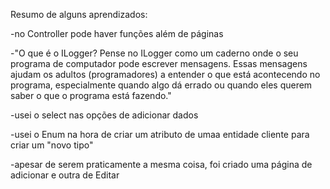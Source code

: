 Resumo de alguns aprendizados:


-no Controller pode haver funções além de páginas

-"O que é o ILogger?
Pense no ILogger como um caderno onde o seu programa de computador pode escrever mensagens. Essas mensagens ajudam os 
adultos (programadores) a entender o que está acontecendo no programa, especialmente quando algo dá errado ou quando 
eles querem saber o que o programa está fazendo."

-usei o select nas opções de adicionar dados

-usei o Enum na hora de criar um atributo de umaa entidade cliente para criar um "novo tipo"

-apesar de serem praticamente a mesma coisa, foi criado uma página de adicionar e outra de Editar
